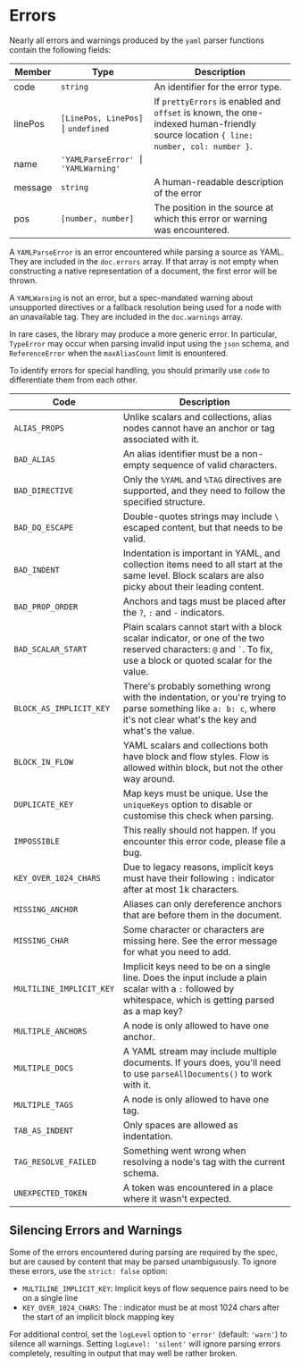 # Errors

Nearly all errors and warnings produced by the `yaml` parser functions contain the following fields:

| Member  | Type                                 | Description                                                                                                                         |
| ------- | ------------------------------------ | ----------------------------------------------------------------------------------------------------------------------------------- |
| code    | `string`                             | An identifier for the error type.                                                                                                   |
| linePos | `[LinePos, LinePos] ⎮` `undefined`   | If `prettyErrors` is enabled and `offset` is known, the one-indexed human-friendly source location `{ line: number, col: number }`. |
| name    | `'YAMLParseError' ⎮` `'YAMLWarning'` |                                                                                                                                     |
| message | `string`                             | A human-readable description of the error                                                                                           |
| pos     | `[number, number]`                   | The position in the source at which this error or warning was encountered.                                                          |

A `YAMLParseError` is an error encountered while parsing a source as YAML.
They are included in the `doc.errors` array.
If that array is not empty when constructing a native representation of a document, the first error will be thrown.

A `YAMLWarning` is not an error, but a spec-mandated warning about unsupported directives or a fallback resolution being used for a node with an unavailable tag.
They are included in the `doc.warnings` array.

In rare cases, the library may produce a more generic error.
In particular, `TypeError` may occur when parsing invalid input using the `json` schema, and `ReferenceError` when the `maxAliasCount` limit is enountered.

To identify errors for special handling, you should primarily use `code` to differentiate them from each other.

| Code                     | Description                                                                                                                                                                  |
| ------------------------ | ---------------------------------------------------------------------------------------------------------------------------------------------------------------------------- |
| `ALIAS_PROPS`            | Unlike scalars and collections, alias nodes cannot have an anchor or tag associated with it.                                                                                 |
| `BAD_ALIAS`              | An alias identifier must be a non-empty sequence of valid characters.                                                                                                        |
| `BAD_DIRECTIVE`          | Only the `%YAML` and `%TAG` directives are supported, and they need to follow the specified structure.                                                                       |
| `BAD_DQ_ESCAPE`          | Double-quotes strings may include `\` escaped content, but that needs to be valid.                                                                                           |
| `BAD_INDENT`             | Indentation is important in YAML, and collection items need to all start at the same level. Block scalars are also picky about their leading content.                        |
| `BAD_PROP_ORDER`         | Anchors and tags must be placed after the `?`, `:` and `-` indicators.                                                                                                       |
| `BAD_SCALAR_START`       | Plain scalars cannot start with a block scalar indicator, or one of the two reserved characters: `@` and <code>`</code>. To fix, use a block or quoted scalar for the value. |
| `BLOCK_AS_IMPLICIT_KEY`  | There's probably something wrong with the indentation, or you're trying to parse something like `a: b: c`, where it's not clear what's the key and what's the value.         |
| `BLOCK_IN_FLOW`          | YAML scalars and collections both have block and flow styles. Flow is allowed within block, but not the other way around.                                                    |
| `DUPLICATE_KEY`          | Map keys must be unique. Use the `uniqueKeys` option to disable or customise this check when parsing.                                                                        |
| `IMPOSSIBLE`             | This really should not happen. If you encounter this error code, please file a bug.                                                                                          |
| `KEY_OVER_1024_CHARS`    | Due to legacy reasons, implicit keys must have their following `:` indicator after at most 1k characters.                                                                    |
| `MISSING_ANCHOR`         | Aliases can only dereference anchors that are before them in the document.                                                                                                   |
| `MISSING_CHAR`           | Some character or characters are missing here. See the error message for what you need to add.                                                                               |
| `MULTILINE_IMPLICIT_KEY` | Implicit keys need to be on a single line. Does the input include a plain scalar with a `:` followed by whitespace, which is getting parsed as a map key?                    |
| `MULTIPLE_ANCHORS`       | A node is only allowed to have one anchor.                                                                                                                                   |
| `MULTIPLE_DOCS`          | A YAML stream may include multiple documents. If yours does, you'll need to use `parseAllDocuments()` to work with it.                                                       |
| `MULTIPLE_TAGS`          | A node is only allowed to have one tag.                                                                                                                                      |
| `TAB_AS_INDENT`          | Only spaces are allowed as indentation.                                                                                                                                      |
| `TAG_RESOLVE_FAILED`     | Something went wrong when resolving a node's tag with the current schema.                                                                                                    |
| `UNEXPECTED_TOKEN`       | A token was encountered in a place where it wasn't expected.                                                                                                                 |

## Silencing Errors and Warnings

Some of the errors encountered during parsing are required by the spec, but are caused by content that may be parsed unambiguously.
To ignore these errors, use the `strict: false` option:

- `MULTILINE_IMPLICIT_KEY`: Implicit keys of flow sequence pairs need to be on a single line
- `KEY_OVER_1024_CHARS`: The : indicator must be at most 1024 chars after the start of an implicit block mapping key

For additional control, set the `logLevel` option to `'error'` (default: `'warn'`) to silence all warnings.
Setting `logLevel: 'silent'` will ignore parsing errors completely, resulting in output that may well be rather broken.
